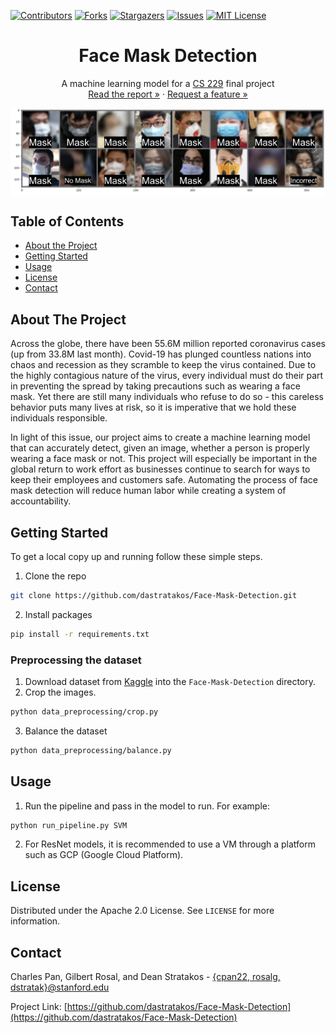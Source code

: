 <!-- PROJECT SHIELDS -->
[![Contributors][contributors-shield]][contributors-url]
[![Forks][forks-shield]][forks-url]
[![Stargazers][stars-shield]][stars-url]
[![Issues][issues-shield]][issues-url]
[![MIT License][license-shield]][license-url]

<div align="center">
  <h1 align="center">Face Mask Detection</h1>

  <p align="center">
    A machine learning model for a <a href="http://cs229.stanford.edu">CS 229</a> final project
    <br />
    <a href="tex/report.pdf">Read the report »</strong></a>
    ·
    <a href="https://github.com/dastratakos/Face-Mask-Detection/issues">Request a feature »</a>
  </p>

  <img align="center" src="images/data.png" title="Image" alt="Image" width="600"/>
</div>

<!-- TABLE OF CONTENTS -->
## Table of Contents

* [About the Project](#about-the-project)
* [Getting Started](#getting-started)
* [Usage](#usage)
* [License](#license)
* [Contact](#contact)

<!-- ABOUT THE PROJECT -->
## About The Project

Across the globe, there have been 55.6M million reported coronavirus cases (up from 33.8M last month). Covid-19 has plunged countless nations into chaos and recession as they scramble to keep the virus contained. Due to the highly contagious nature of the virus, every individual must do their part in preventing the spread by taking precautions such as wearing a face mask. Yet there are still many individuals who refuse to do so - this careless behavior puts many lives at risk, so it is imperative that we hold these individuals responsible.

In light of this issue, our project aims to create a machine learning model that can accurately detect, given an image, whether a person is properly wearing a face mask or not. This project will especially be important in the global return to work effort as businesses continue to search for ways to keep their employees and customers safe. Automating the process of face mask detection will reduce human labor while creating a system of accountability.

<!-- GETTING STARTED -->
## Getting Started

To get a local copy up and running follow these simple steps.

1. Clone the repo
```sh
git clone https://github.com/dastratakos/Face-Mask-Detection.git
```
2. Install packages
```sh
pip install -r requirements.txt
```

### Preprocessing the dataset

1. Download dataset from [Kaggle](https://www.kaggle.com/andrewmvd/face-mask-detection) into the `Face-Mask-Detection` directory.
2. Crop the images.
```sh
python data_preprocessing/crop.py
```
3. Balance the dataset
```sh
python data_preprocessing/balance.py
```

<!-- USAGE EXAMPLES -->
## Usage

1. Run the pipeline and pass in the model to run. For example:
```sh
python run_pipeline.py SVM
```
2. For ResNet models, it is recommended to use a VM through a platform such as GCP (Google Cloud Platform).

<!-- LICENSE -->
## License

Distributed under the Apache 2.0 License. See `LICENSE` for more information.

<!-- CONTACT -->
## Contact

Charles Pan, Gilbert Rosal, and Dean Stratakos -
[{cpan22, rosalg, dstratak}@stanford.edu](mailto:dstratak@stanford.edu,cpan22@stanford.edu,rosalg@stanford.edu)

Project Link: [https://github.com/dastratakos/Face-Mask-Detection](https://github.com/dastratakos/Face-Mask-Detection)

<!-- MARKDOWN LINKS & IMAGES -->
<!-- https://www.markdownguide.org/basic-syntax/#reference-style-links -->
[contributors-shield]: https://img.shields.io/github/contributors/dastratakos/Face-Mask-Detection.svg?style=flat-square
[contributors-url]: https://github.com/dastratakos/Face-Mask-Detection/graphs/contributors
[forks-shield]: https://img.shields.io/github/forks/dastratakos/Face-Mask-Detection.svg?style=flat-square
[forks-url]: https://github.com/dastratakos/Face-Mask-Detection/network/members
[stars-shield]: https://img.shields.io/github/stars/dastratakos/Face-Mask-Detection.svg?style=flat-square
[stars-url]: https://github.com/dastratakos/Face-Mask-Detection/stargazers
[issues-shield]: https://img.shields.io/github/issues/dastratakos/Face-Mask-Detection.svg?style=flat-square
[issues-url]: https://github.com/dastratakos/Face-Mask-Detection/issues
[license-shield]: https://img.shields.io/github/license/dastratakos/Face-Mask-Detection.svg?style=flat-square
[license-url]: https://github.com/dastratakos/Face-Mask-Detection/blob/master/LICENSE.txt
[linkedin-shield]: https://img.shields.io/badge/-LinkedIn-black.svg?style=flat-square&logo=linkedin&colorB=555
[linkedin-url]: https://linkedin.com/in/dean-stratakos-8b338b149
[product-screenshot]: images/screenshot.png
